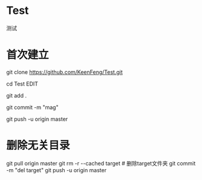 # Test
测试

# 首次建立
git clone https://github.com/KeenFeng/Test.git

cd Test 
EDIT

git add .       

git commit  -m  "mag"  

git push -u origin master   



# 删除无关目录
git pull origin master 
git rm -r --cached target              # 删除target文件夹
git commit -m "del target"
git push -u origin master 
